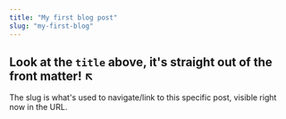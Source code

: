 ```yaml
---
title: "My first blog post"
slug: "my-first-blog"
---
```


## Look at the `title` above, it's straight out of the front matter! ↖

The slug is what's used to navigate/link to this specific post, visible right now in the URL.

